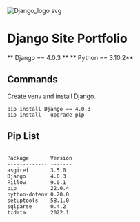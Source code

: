 ![Django_logo svg](https://user-images.githubusercontent.com/93688655/161108516-affcda3e-35ed-4c83-9d18-197e7fdae9c3.png)
# Django Site Portfolio

** Django == 4.0.3 **
** Python == 3.10.2** 

## Commands
Create venv and install Django.
```
pip install Django == 4.0.3
pip install --upgrade pip

```

## Pip List

```

Package       Version
------------- -------
asgiref       3.5.0
Django        4.0.3
Pillow        9.0.1
pip           22.0.4
python-dotenv 0.20.0
setuptools    58.1.0
sqlparse      0.4.2
tzdata        2022.1

```
